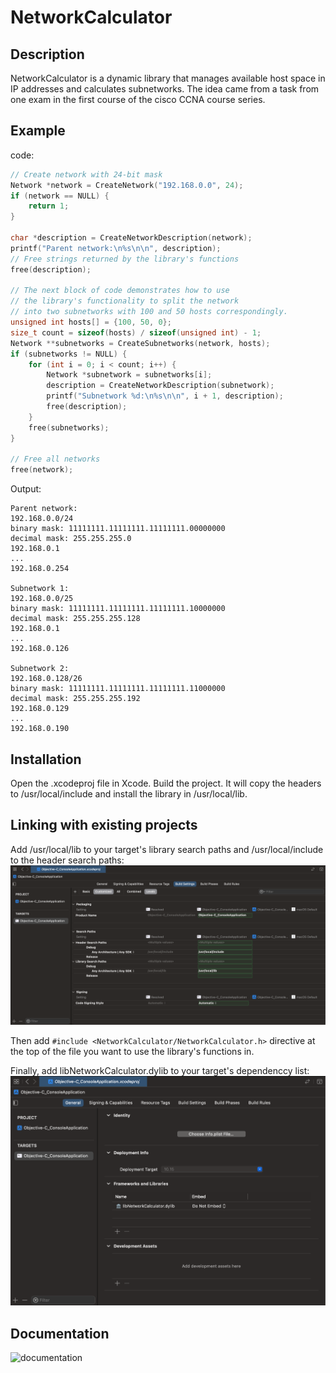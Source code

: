 # NetworkCalculator

## Description
NetworkCalculator is a dynamic library that manages available host space in IP addresses and calculates subnetworks. The idea came from a task from one exam in the first course of the cisco CCNA course series.

## Example
code:
```C
// Create network with 24-bit mask
Network *network = CreateNetwork("192.168.0.0", 24);
if (network == NULL) {
	return 1;
}

char *description = CreateNetworkDescription(network);
printf("Parent network:\n%s\n\n", description);
// Free strings returned by the library's functions
free(description);

// The next block of code demonstrates how to use
// the library's functionality to split the network
// into two subnetworks with 100 and 50 hosts correspondingly.
unsigned int hosts[] = {100, 50, 0};
size_t count = sizeof(hosts) / sizeof(unsigned int) - 1;
Network **subnetworks = CreateSubnetworks(network, hosts);
if (subnetworks != NULL) {
	for (int i = 0; i < count; i++) {
		Network *subnetwork = subnetworks[i];
		description = CreateNetworkDescription(subnetwork);
		printf("Subnetwork %d:\n%s\n\n", i + 1, description);
		free(description);
	}
	free(subnetworks);
}

// Free all networks
free(network);
```
Output:
```
Parent network:
192.168.0.0/24
binary mask: 11111111.11111111.11111111.00000000
decimal mask: 255.255.255.0
192.168.0.1
...
192.168.0.254

Subnetwork 1:
192.168.0.0/25
binary mask: 11111111.11111111.11111111.10000000
decimal mask: 255.255.255.128
192.168.0.1
...
192.168.0.126

Subnetwork 2:
192.168.0.128/26
binary mask: 11111111.11111111.11111111.11000000
decimal mask: 255.255.255.192
192.168.0.129
...
192.168.0.190
```

## Installation
Open the .xcodeproj file in Xcode. Build the project. It will copy the headers to /usr/local/include and install the library in /usr/local/lib.

## Linking with existing projects
Add /usr/local/lib to your target's library search paths and /usr/local/include to the header search paths:
![enter image description here](https://raw.githubusercontent.com/Tymur77/NetworkCalculator/master/images/add-search-paths.png)

Then add ```#include <NetworkCalculator/NetworkCalculator.h>``` directive at the top of the file you want to use the library's functions in.

Finally, add libNetworkCalculator.dylib to your target's dependenccy list:
![enter image description here](https://raw.githubusercontent.com/Tymur77/NetworkCalculator/master/images/add-dependency.png)

## Documentation
![documentation](https://tymur77.github.io/NetworkCalculator/)
